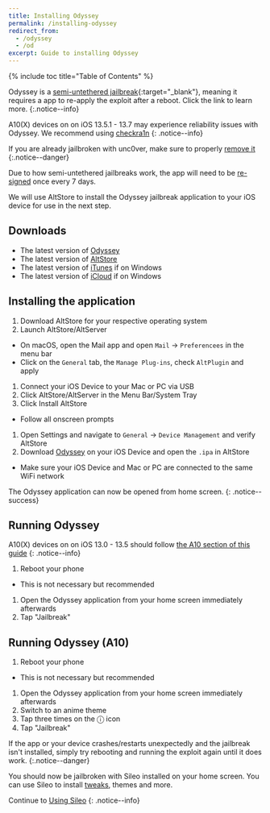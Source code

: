 ```yaml
---
title: Installing Odyssey
permalink: /installing-odyssey
redirect_from:
  - /odyssey
  - /od
excerpt: Guide to installing Odyssey
---
```


{% include toc title="Table of Contents" %}

Odyssey is a [semi-untethered jailbreak](/types-of-jailbreak#semi-untethered-jailbreaks){:target="_blank"}, meaning it requires a app to re-apply the exploit after a reboot. Click the link to learn more.
{:.notice--info}

A10(X) devices on on iOS 13.5.1 - 13.7 may experience reliability issues with Odyssey. We recommend using [checkra1n](/checkra1n)
{: .notice--info}

If you are already jailbroken with unc0ver, make sure to properly [remove it](removing-u0)
{:.notice--danger}

Due to how semi-untethered jailbreaks work, the app will need to be [re-signed](resigning-apps) once every 7 days.

We will use AltStore to install the Odyssey jailbreak application to your iOS device for use in the next step.

## Downloads

- The latest version of [Odyssey](https://theodyssey.dev/)
- The latest version of [AltStore](http://altstore.io/)
- The latest version of [iTunes](https://www.apple.com/itunes/download/win32) if on Windows
- The latest version of [iCloud](https://secure-appldnld.apple.com/windows/061-91601-20200323-974a39d0-41fc-4761-b571-318b7d9205ed/iCloudSetup.exe) if on Windows

## Installing the application

1. Download AltStore for your respective operating system
1. Launch AltStore/AltServer
  - On macOS, open the Mail app and open `Mail` -> `Preferencees` in the menu bar
  - Click on the `General` tab, the `Manage Plug-ins`, check `AltPlugin` and apply
1. Connect your iOS Device to your Mac or PC via USB
1. Click AltStore/AltServer in the Menu Bar/System Tray
1. Click Install AltStore
  - Follow all onscreen prompts
1. Open Settings and navigate to `General` -> `Device Management` and verify AltStore
1. Download [Odyssey](https://theodyssey.dev/) on your iOS Device and open the `.ipa` in AltStore
  - Make sure your iOS Device and Mac or PC are connected to the same WiFi network

The Odyssey application can now be opened from home screen.
{: .notice--success}

## Running Odyssey

A10(X) devices on on iOS 13.0 - 13.5 should follow [the A10 section of this guide](#running-odyssey-a10)
{: .notice--info}

1. Reboot your phone
  - This is not necessary but recommended
1. Open the Odyssey application from your home screen immediately afterwards
1. Tap "Jailbreak"

## Running Odyssey (A10)

1. Reboot your phone
  - This is not necessary but recommended
1. Open the Odyssey application from your home screen immediately afterwards
1. Switch to an anime theme
1. Tap three times on the ⓘ icon
1. Tap "Jailbreak"

If the app or your device crashes/restarts unexpectedly and the jailbreak isn't installed, simply try rebooting and running the exploit again until it does work.
{:.notice--danger}

You should now be jailbroken with Sileo installed on your home screen. You can use Sileo to install [tweaks](faq#tweaks), themes and more.

Continue to [Using Sileo](using-sileo)
{: .notice--info}
